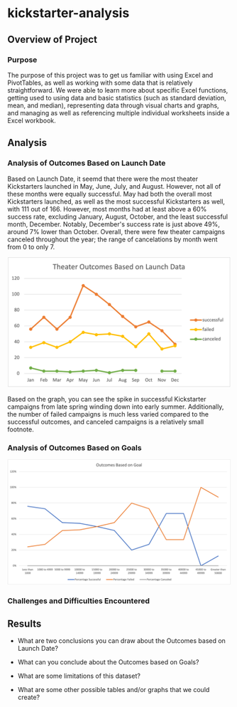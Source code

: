 # kickstarter-analysis

## Overview of Project
### Purpose
The purpose of this project was to get us familiar with using Excel and PivotTables, as well as working with some data that is relatively straightforward. We were able to learn more about specific Excel functions, getting used to using data and basic statistics (such as standard deviation, mean, and median), representing data through visual charts and graphs, and managing as well as referencing multiple individual worksheets inside a Excel workbook. 

## Analysis
### Analysis of Outcomes Based on Launch Date
Based on Launch Date, it seemd that there were the most theater Kickstarters launched in May, June, July, and August.  However, not all of these months were equally successful. May had both the overall most Kickstarters launched, as well as the most successful Kickstarters as well, with 111 out of 166. However, most months had at least above a 60% success rate, excluding January, August, October, and the least successful month, December. Notably, December's success rate is just above 49%, around 7% lower than October. Overall, there were few theater campaigns canceled throughout the year; the range of cancelations by month went from 0 to only 7.

![Theater Outcomes by Launch Date graph](https://github.com/li-emily/kickstarter-analysis/blob/main/Resources/Theater_Outcomes_vs_Launch.png)


Based on the graph, you can see the spike in successful Kickstarter campaigns from late spring winding down into early summer. Additionally, the number of failed campaigns is much less varied compared to the successful outcomes, and canceled campaigns is a relatively small footnote.

### Analysis of Outcomes Based on Goals

![Outcomes Based on Goals graph](https://github.com/li-emily/kickstarter-analysis/blob/main/Resources/Outcomes_vs_Goals.png)

### Challenges and Difficulties Encountered

## Results

- What are two conclusions you can draw about the Outcomes based on Launch Date?

- What can you conclude about the Outcomes based on Goals?

- What are some limitations of this dataset?

- What are some other possible tables and/or graphs that we could create?
